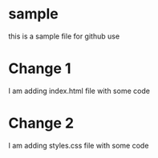 # sample
this is a sample file for github use

# Change 1 
I am adding index.html file with some code

# Change 2
I am adding styles.css file with some code

